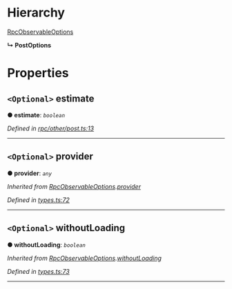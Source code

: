 

# Hierarchy

 [RpcObservableOptions](_types_.rpcobservableoptions.md)

**↳ PostOptions**

# Properties

<a id="estimate"></a>

## `<Optional>` estimate

**● estimate**: *`boolean`*

*Defined in [rpc/other/post.ts:13](https://github.com/paritytech/js-libs/blob/0cbe22a/packages/light.js/src/rpc/other/post.ts#L13)*

___
<a id="provider"></a>

## `<Optional>` provider

**● provider**: *`any`*

*Inherited from [RpcObservableOptions](_types_.rpcobservableoptions.md).[provider](_types_.rpcobservableoptions.md#provider)*

*Defined in [types.ts:72](https://github.com/paritytech/js-libs/blob/0cbe22a/packages/light.js/src/types.ts#L72)*

___
<a id="withoutloading"></a>

## `<Optional>` withoutLoading

**● withoutLoading**: *`boolean`*

*Inherited from [RpcObservableOptions](_types_.rpcobservableoptions.md).[withoutLoading](_types_.rpcobservableoptions.md#withoutloading)*

*Defined in [types.ts:73](https://github.com/paritytech/js-libs/blob/0cbe22a/packages/light.js/src/types.ts#L73)*

___

